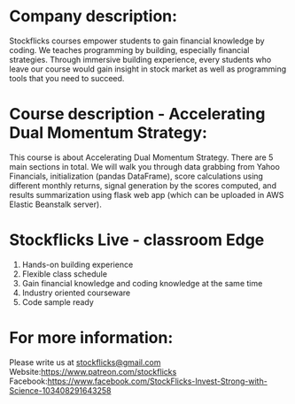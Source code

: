 # Company description:
Stockflicks courses empower students to gain financial knowledge by coding.  We teaches programming by building, especially financial strategies. Through immersive building experience, every students who leave our course would gain insight in stock market as well as programming tools that you need to succeed.

# Course description - Accelerating Dual Momentum Strategy:
This course is about Accelerating Dual Momentum Strategy. There are 5 main sections in total. We will walk you through data grabbing from Yahoo Financials, initialization (pandas DataFrame), score calculations using different monthly returns, signal generation by the scores computed, and results summarization using flask web app (which can be uploaded in AWS Elastic Beanstalk server).

# Stockflicks Live - classroom Edge
1. Hands-on building experience
2. Flexible class schedule
3. Gain financial knowledge and coding knowledge at the same time
4. Industry oriented courseware
5. Code sample ready

# For more information:
Please write us at stockflicks@gmail.com 
Website:https://www.patreon.com/stockflicks
Facebook:https://www.facebook.com/StockFlicks-Invest-Strong-with-Science-103408291643258
